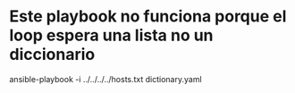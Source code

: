# Este playbook no funciona porque el loop espera una lista no un diccionario
ansible-playbook -i ../../../../hosts.txt dictionary.yaml